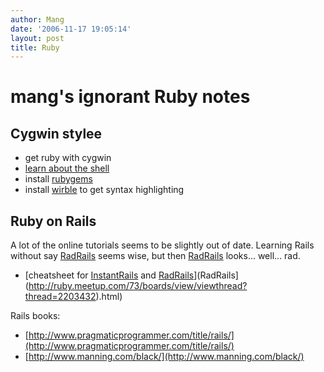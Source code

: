 ```yaml
---
author: Mang
date: '2006-11-17 19:05:14'
layout: post
title: Ruby
---
```


# mang's ignorant Ruby notes

## Cygwin stylee

* get ruby with cygwin
* [learn about the shell](http://poignantguide.net/ruby/expansion-pak-1.html)
* install [rubygems](http://rubyforge.org/frs/?group_id=126)
* install [wirble](http://pablotron.org/software/wirble/) to get syntax highlighting

## Ruby on Rails
A lot of the online tutorials seems to be slightly out of date.  Learning Rails without say [RadRails](RadRails.html) seems wise, but then [RadRails](RadRails.html) looks... well... rad.

* [cheatsheet for [InstantRails](InstantRails.html) and [RadRails](http://ruby.meetup.com/73/boards/view/viewthread?thread=2203432)](RadRails](http://ruby.meetup.com/73/boards/view/viewthread?thread=2203432).html)

Rails books:

* [http://www.pragmaticprogrammer.com/title/rails/](http://www.pragmaticprogrammer.com/title/rails/)
* [http://www.manning.com/black/](http://www.manning.com/black/)
